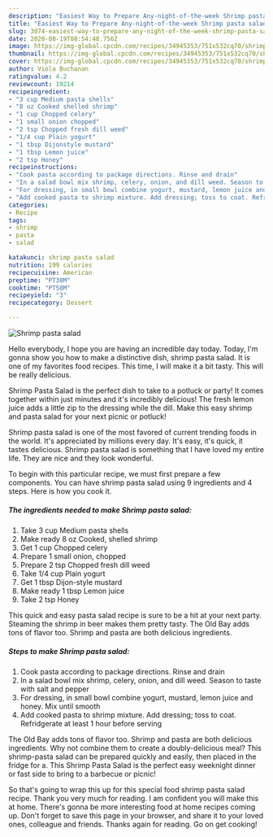 ```yaml
---
description: "Easiest Way to Prepare Any-night-of-the-week Shrimp pasta salad"
title: "Easiest Way to Prepare Any-night-of-the-week Shrimp pasta salad"
slug: 3074-easiest-way-to-prepare-any-night-of-the-week-shrimp-pasta-salad
date: 2020-08-19T08:54:48.756Z
image: https://img-global.cpcdn.com/recipes/34945353/751x532cq70/shrimp-pasta-salad-recipe-main-photo.jpg
thumbnail: https://img-global.cpcdn.com/recipes/34945353/751x532cq70/shrimp-pasta-salad-recipe-main-photo.jpg
cover: https://img-global.cpcdn.com/recipes/34945353/751x532cq70/shrimp-pasta-salad-recipe-main-photo.jpg
author: Viola Buchanan
ratingvalue: 4.2
reviewcount: 19214
recipeingredient:
- "3 cup Medium pasta shells"
- "8 oz Cooked shelled shrimp"
- "1 cup Chopped celery"
- "1 small onion chopped"
- "2 tsp Chopped fresh dill weed"
- "1/4 cup Plain yogurt"
- "1 tbsp Dijonstyle mustard"
- "1 tbsp Lemon juice"
- "2 tsp Honey"
recipeinstructions:
- "Cook pasta according to package directions. Rinse and drain"
- "In a salad bowl mix shrimp, celery, onion, and dill weed. Season to taste with salt and pepper"
- "For dressing, in small bowl combine yogurt, mustard, lemon juice and honey. Mix until smooth"
- "Add cooked pasta to shrimp mixture. Add dressing; toss to coat. Refridgerate at least 1 hour before serving"
categories:
- Recipe
tags:
- shrimp
- pasta
- salad

katakunci: shrimp pasta salad 
nutrition: 199 calories
recipecuisine: American
preptime: "PT30M"
cooktime: "PT58M"
recipeyield: "3"
recipecategory: Dessert

---
```



![Shrimp pasta salad](https://img-global.cpcdn.com/recipes/34945353/751x532cq70/shrimp-pasta-salad-recipe-main-photo.jpg)

Hello everybody, I hope you are having an incredible day today. Today, I'm gonna show you how to make a distinctive dish, shrimp pasta salad. It is one of my favorites food recipes. This time, I will make it a bit tasty. This will be really delicious.

Shrimp Pasta Salad is the perfect dish to take to a potluck or party! It comes together within just minutes and it&#39;s incredibly delicious! The fresh lemon juice adds a little zip to the dressing while the dill. Make this easy shrimp and pasta salad for your next picnic or potluck!

Shrimp pasta salad is one of the most favored of current trending foods in the world. It's appreciated by millions every day. It's easy, it's quick, it tastes delicious. Shrimp pasta salad is something that I have loved my entire life. They are nice and they look wonderful.


To begin with this particular recipe, we must first prepare a few components. You can have shrimp pasta salad using 9 ingredients and 4 steps. Here is how you cook it.

<!--inarticleads1-->

##### The ingredients needed to make Shrimp pasta salad:

1. Take 3 cup Medium pasta shells
1. Make ready 8 oz Cooked, shelled shrimp
1. Get 1 cup Chopped celery
1. Prepare 1 small onion, chopped
1. Prepare 2 tsp Chopped fresh dill weed
1. Take 1/4 cup Plain yogurt
1. Get 1 tbsp Dijon-style mustard
1. Make ready 1 tbsp Lemon juice
1. Take 2 tsp Honey


This quick and easy pasta salad recipe is sure to be a hit at your next party. Steaming the shrimp in beer makes them pretty tasty. The Old Bay adds tons of flavor too. Shrimp and pasta are both delicious ingredients. 

<!--inarticleads2-->

##### Steps to make Shrimp pasta salad:

1. Cook pasta according to package directions. Rinse and drain
1. In a salad bowl mix shrimp, celery, onion, and dill weed. Season to taste with salt and pepper
1. For dressing, in small bowl combine yogurt, mustard, lemon juice and honey. Mix until smooth
1. Add cooked pasta to shrimp mixture. Add dressing; toss to coat. Refridgerate at least 1 hour before serving


The Old Bay adds tons of flavor too. Shrimp and pasta are both delicious ingredients. Why not combine them to create a doubly-delicious meal? This shrimp-pasta salad can be prepared quickly and easily, then placed in the fridge for a. This Shrimp Pasta Salad is the perfect easy weeknight dinner or fast side to bring to a barbecue or picnic! 

So that's going to wrap this up for this special food shrimp pasta salad recipe. Thank you very much for reading. I am confident you will make this at home. There's gonna be more interesting food at home recipes coming up. Don't forget to save this page in your browser, and share it to your loved ones, colleague and friends. Thanks again for reading. Go on get cooking!
